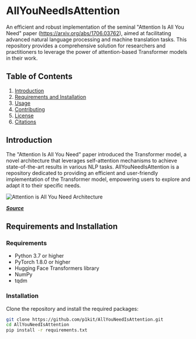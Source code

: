 # AllYouNeedIsAttention

An efficient and robust implementation of the seminal "Attention Is All You Need" paper (https://arxiv.org/abs/1706.03762), aimed at facilitating advanced natural language processing and machine translation tasks. This repository provides a comprehensive solution for researchers and practitioners to leverage the power of attention-based Transformer models in their work.

## Table of Contents

1. [Introduction](#introduction)
2. [Requirements and Installation](#requirements-and-installation)
3. [Usage](#usage)
4. [Contributing](#contributing)
5. [License](#license)
6. [Citations](#citations)

## Introduction

The "Attention Is All You Need" paper introduced the Transformer model, a novel architecture that leverages self-attention mechanisms to achieve state-of-the-art results in various NLP tasks. AllYouNeedIsAttention is a repository dedicated to providing an efficient and user-friendly implementation of the Transformer model, empowering users to explore and adapt it to their specific needs.

![Attention is All You Need Architecture](https://www.tensorflow.org/images/tutorials/transformer/transformer.png)


[**_Source_**](https://www.tensorflow.org/images/tutorials/transformer/transformer.png)

## Requirements and Installation

### Requirements

- Python 3.7 or higher
- PyTorch 1.8.0 or higher
- Hugging Face Transformers library
- NumPy
- tqdm

### Installation

Clone the repository and install the required packages:

```bash
git clone https://github.com/p1kit/AllYouNeedIsAttention.git
cd AllYouNeedIsAttention
pip install -r requirements.txt
```
